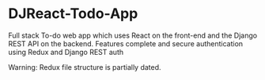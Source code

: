 # DJReact-Todo-App

Full stack To-do web app which uses React on the front-end and the Django REST API on the backend.
Features complete and secure authentication using Redux and Django REST auth

Warning: Redux file structure is partially dated.
